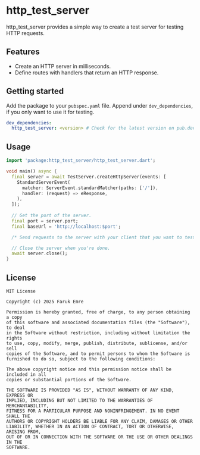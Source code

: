 # http_test_server

http_test_server provides a simple way to create a test server for testing HTTP requests.

## Features

- Create an HTTP server in milliseconds.
- Define routes with handlers that return an HTTP response.

## Getting started

Add the package to your `pubspec.yaml` file. Append under `dev_dependencies`, if you only want to use it for testing.

```yaml
dev_dependencies:
  http_test_server: <version> # Check for the latest version on pub.dev
```

## Usage

```dart
import 'package:http_test_server/http_test_server.dart';

void main() async {
  final server = await TestServer.createHttpServer(events: [
    StandardServerEvent(
      matcher: ServerEvent.standardMatcher(paths: ['/']),
      handler: (request) => eResponse,
    ),
  ]);
  
  // Get the port of the server.
  final port = server.port;
  final baseUrl = 'http://localhost:$port';

  /* Send requests to the server with your client that you want to test. */

  // Close the server when you're done.
  await server.close();
}
```

## License

```
MIT License

Copyright (c) 2025 Faruk Emre

Permission is hereby granted, free of charge, to any person obtaining a copy
of this software and associated documentation files (the "Software"), to deal
in the Software without restriction, including without limitation the rights
to use, copy, modify, merge, publish, distribute, sublicense, and/or sell
copies of the Software, and to permit persons to whom the Software is
furnished to do so, subject to the following conditions:

The above copyright notice and this permission notice shall be included in all
copies or substantial portions of the Software.

THE SOFTWARE IS PROVIDED "AS IS", WITHOUT WARRANTY OF ANY KIND, EXPRESS OR
IMPLIED, INCLUDING BUT NOT LIMITED TO THE WARRANTIES OF MERCHANTABILITY,
FITNESS FOR A PARTICULAR PURPOSE AND NONINFRINGEMENT. IN NO EVENT SHALL THE
AUTHORS OR COPYRIGHT HOLDERS BE LIABLE FOR ANY CLAIM, DAMAGES OR OTHER
LIABILITY, WHETHER IN AN ACTION OF CONTRACT, TORT OR OTHERWISE, ARISING FROM,
OUT OF OR IN CONNECTION WITH THE SOFTWARE OR THE USE OR OTHER DEALINGS IN THE
SOFTWARE.
```

